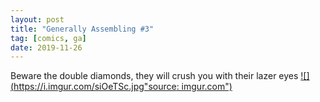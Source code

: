 ```yaml
---
layout: post
title: "Generally Assembling #3"
tag: [comics, ga]
date: 2019-11-26
---
```

<!-- #65 -->
Beware the double diamonds, they will crush you with their lazer eyes
[![](https://i.imgur.com/siOeTSc.jpg"source: imgur.com")](https://i.imgur.com/siOeTSc.jpg)
